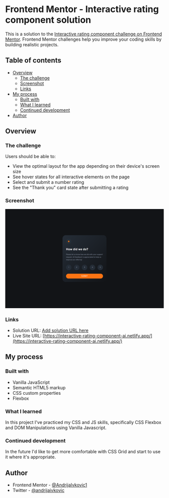 # Frontend Mentor - Interactive rating component solution

This is a solution to the [Interactive rating component challenge on Frontend Mentor](https://www.frontendmentor.io/challenges/interactive-rating-component-koxpeBUmI). Frontend Mentor challenges help you improve your coding skills by building realistic projects.

## Table of contents

- [Overview](#overview)
  - [The challenge](#the-challenge)
  - [Screenshot](#screenshot)
  - [Links](#links)
- [My process](#my-process)
  - [Built with](#built-with)
  - [What I learned](#what-i-learned)
  - [Continued development](#continued-development)
- [Author](#author)

## Overview

### The challenge

Users should be able to:

- View the optimal layout for the app depending on their device's screen size
- See hover states for all interactive elements on the page
- Select and submit a number rating
- See the "Thank you" card state after submitting a rating

### Screenshot

![](./screenshot.png)

### Links

- Solution URL: [Add solution URL here](https://your-solution-url.com)
- Live Site URL: [https://interactive-rating-component-ai.netlify.app/](https://interactive-rating-component-ai.netlify.app/)

## My process

### Built with

- Vanilla JavaScript
- Semantic HTML5 markup
- CSS custom properties
- Flexbox

### What I learned

In this project I've practiced my CSS and JS skills, specifically CSS Flexbox and DOM Manipulations using Vanilla Javascript.

### Continued development

In the future I'd like to get more comfortable with CSS Grid and start to use it where it's appropriate.

## Author

- Frontend Mentor - [@AndrijaIvkovic1](https://twitter.com/AndrijaIvkovic1)
- Twitter - [@andrijaivkovic](https://www.twitter.com/andrijaivkovic)
